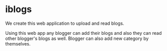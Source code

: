 # iblogs

We create this web application to upload and read blogs.

Using this web app any blogger can add their blogs and also they can read other blogger's blogs as well. Blogger can also add new category by themselves. 
